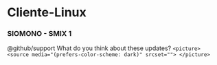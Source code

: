 # Cliente-Linux
### SIOMONO - SMIX 1

@github/support What do you think about these updates?
`<picture>
  <source media="(prefers-color-scheme: dark)" srcset="">
</picture>`

